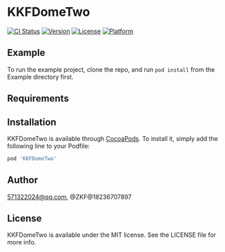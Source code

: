 # KKFDomeTwo

[![CI Status](https://img.shields.io/travis/571322024@qq.com/KKFDomeTwo.svg?style=flat)](https://travis-ci.org/571322024@qq.com/KKFDomeTwo)
[![Version](https://img.shields.io/cocoapods/v/KKFDomeTwo.svg?style=flat)](https://cocoapods.org/pods/KKFDomeTwo)
[![License](https://img.shields.io/cocoapods/l/KKFDomeTwo.svg?style=flat)](https://cocoapods.org/pods/KKFDomeTwo)
[![Platform](https://img.shields.io/cocoapods/p/KKFDomeTwo.svg?style=flat)](https://cocoapods.org/pods/KKFDomeTwo)

## Example

To run the example project, clone the repo, and run `pod install` from the Example directory first.

## Requirements

## Installation

KKFDomeTwo is available through [CocoaPods](https://cocoapods.org). To install
it, simply add the following line to your Podfile:

```ruby
pod 'KKFDomeTwo'
```

## Author

571322024@qq.com, @ZKF@18236707897

## License

KKFDomeTwo is available under the MIT license. See the LICENSE file for more info.
